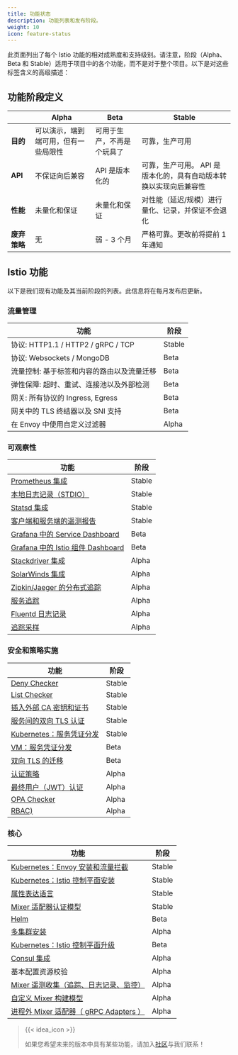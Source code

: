 ```yaml
---
title: 功能状态
description: 功能列表和发布阶段。
weight: 10
icon: feature-status
---
```


此页面列出了每个 Istio 功能的相对成熟度和支持级别。请注意，阶段（Alpha、Beta 和 Stable）适用于项目中的各个功能，而不是对于整个项目。以下是对这些标签含义的高级描述：

## 功能阶段定义

|            | Alpha      | Beta         | Stable
|-------------------|-------------------|-------------------|-------------------
|   **目的**         | 可以演示，端到端可用，但有一些局限性    | 可用于生产，不再是个玩具了       | 可靠，生产可用
|   **API**         | 不保证向后兼容   | API 是版本化的         | 可靠，生产可用。 API 是版本化的，具有自动版本转换以实现向后兼容性
|  **性能**         | 未量化和保证     | 未量化和保证          | 对性能（延迟/规模）进行量化、记录，并保证不会退化
|   **废弃策略**        | 无     | 弱 - 3 个月         | 严格可靠。更改前将提前 1 年通知

## Istio 功能

以下是我们现有功能及其当前阶段的列表。此信息将在每月发布后更新。

### 流量管理

| 功能           | 阶段
|-------------------|-------------------
| 协议: HTTP1.1 / HTTP2 / gRPC / TCP | Stable
| 协议: Websockets / MongoDB  | Beta
| 流量控制: 基于标签和内容的路由以及流量迁移 | Beta
| 弹性保障: 超时、重试、连接池以及外部检测 | Beta
| 网关: 所有协议的 Ingress, Egress| Beta
| 网关中的 TLS 终结器以及 SNI 支持| Beta
| 在 Envoy 中使用自定义过滤器 | Alpha

### 可观察性

| 功能           | 阶段
|-------------------|-------------------
| [Prometheus 集成](/zh/docs/tasks/telemetry/querying-metrics/) | Stable
| [本地日志记录（STDIO）](/zh/docs/examples/telemetry/) | Stable
| [Statsd 集成](/zh/docs/reference/config/policy-and-telemetry/adapters/statsd) | Stable
| [客户端和服务端的遥测报告](/zh/docs/concepts/policies-and-telemetry/) | Stable
| [Grafana 中的 Service Dashboard](/zh/docs/tasks/telemetry/using-istio-dashboard/) | Beta
| [Grafana 中的 Istio 组件 Dashboard](/zh/docs/tasks/telemetry/using-istio-dashboard/) | Beta
| [Stackdriver 集成](/docs/reference/config/policy-and-telemetry/adapters/stackdriver/) | Alpha
| [SolarWinds 集成](/docs/reference/config/policy-and-telemetry/adapters/solarwinds/) | Alpha
| [Zipkin/Jaeger 的分布式追踪](/zh/docs/tasks/telemetry/distributed-tracing/) | Alpha
| [服务追踪](/zh/docs/tasks/telemetry/distributed-tracing/) | Alpha
| [Fluentd 日志记录](/zh/docs/tasks/telemetry/fluentd/) | Alpha
| [追踪采样](/zh/docs/tasks/telemetry/distributed-tracing/overview/#trace-sampling) | Alpha

### 安全和策略实施

| 功能           | 阶段
|-------------------|-------------------
| [Deny Checker](/docs/reference/config/policy-and-telemetry/adapters/denier/)         | Stable
| [List Checker](/docs/reference/config/policy-and-telemetry/adapters/list/)        | Stable
| [插入外部 CA 密钥和证书](/zh/docs/tasks/security/plugin-ca-cert/)| Stable
| [服务间的双向 TLS 认证](/zh/docs/concepts/security/#双向-tls-认证)         | Stable
| [Kubernetes：服务凭证分发](/zh/docs/concepts/security/#双向-TLS-认证)   | Stable
| [VM：服务凭证分发](/zh/docs/concepts/security/#pki)         | Beta
| [双向 TLS 的迁移](/zh/docs/tasks/security/mtls-migration)    | Beta
| [认证策略](/zh/docs/concepts/security/#认证策略)  | Alpha
| [最终用户（JWT）认证](/zh/docs/concepts/security/#认证)  | Alpha
| [OPA Checker](/docs/reference/config/policy-and-telemetry/adapters/opa/)    | Alpha
| [RBAC)](/zh/docs/concepts/security/#授权和鉴权)   | Alpha

### 核心

| 功能           | 阶段
|-------------------|-------------------
| [Kubernetes：Envoy 安装和流量拦截](/zh/docs/setup/kubernetes/)        | Stable
| [Kubernetes：Istio 控制平面安装](/zh/docs/setup/kubernetes/) | Stable
| [属性表达语言](/zh/docs/reference/config/policy-and-telemetry/expression-language/)        | Stable
| [Mixer 适配器认证模型](/zh/blog/2017/adapter-model/)        | Stable
| [Helm](/zh/docs/setup/kubernetes/helm-install/) | Beta
| [多集群安装](/zh/docs/setup/kubernetes/multicluster-install/) | Alpha
| [Kubernetes：Istio 控制平面升级](/zh/docs/setup/kubernetes/) | Beta
| [Consul 集成](/zh/docs/setup/consul/quick-start/) | Alpha
| 基本配置资源校验  | Alpha
| [Mixer 遥测收集（追踪、日志记录、监控）](/help/faq/mixer/#mixer-self-monitoring) | Alpha
| [自定义 Mixer 构建模型](https://github.com/istio/istio/wiki/Mixer-Compiled-In-Adapter-Dev-Guide) | Alpha
| [进程外 Mixer 适配器（ gRPC Adapters ）](https://github.com/istio/istio/wiki/Mixer-Out-Of-Process-Adapter-Dev-Guide) | Alpha

> {{< idea_icon >}}
>
> 如果您希望未来的版本中具有某些功能，请加入[社区](/zh/about/community/)与我们联系！
